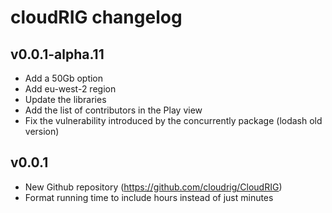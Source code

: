 # cloudRIG changelog

## v0.0.1-alpha.11
* Add a 50Gb option
* Add eu-west-2 region
* Update the libraries
* Add the list of contributors in the Play view
* Fix the vulnerability introduced by the concurrently package (lodash old version)  

## v0.0.1
* New Github repository (https://github.com/cloudrig/CloudRIG)
* Format running time to include hours instead of just minutes

